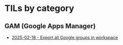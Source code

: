 # TILs by category

## GAM (Google Apps Manager)
* [2025-02-18 - Export all Google groups in workspace](gam/export_all_google_groups_in_workspace.md)

